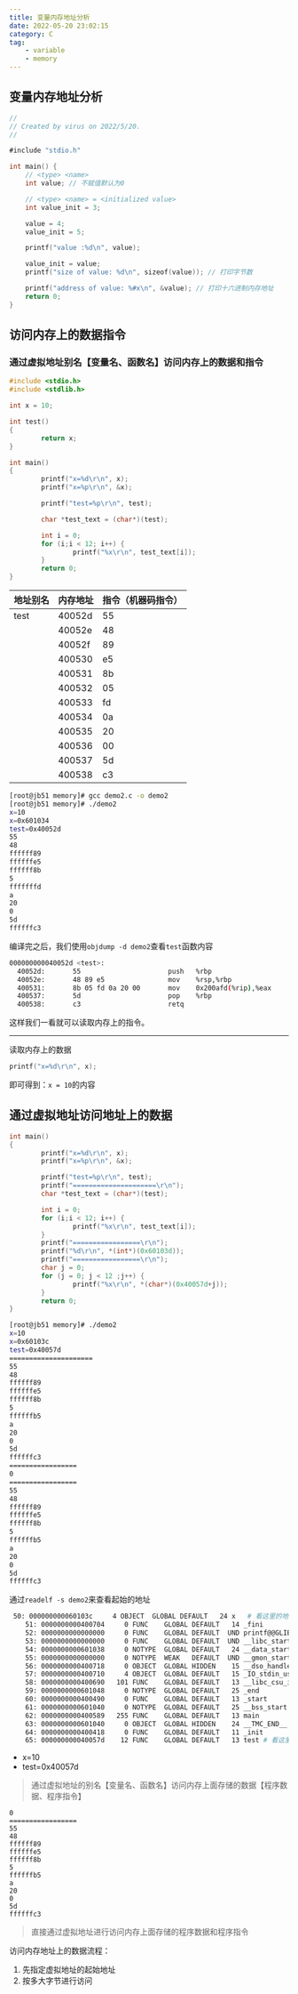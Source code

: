 ```yaml
---
title: 变量内存地址分析
date: 2022-05-20 23:02:15
category: C
tag:
    - variable
    - memory
---
```


## 变量内存地址分析

```go
//
// Created by virus on 2022/5/20.
//

#include "stdio.h"

int main() {
    // <type> <name>
    int value; // 不赋值默认为0

    // <type> <name> = <initialized value>
    int value_init = 3;

    value = 4;
    value_init = 5;

    printf("value :%d\n", value);

    value_init = value;
    printf("size of value: %d\n", sizeof(value)); // 打印字节数

    printf("address of value: %#x\n", &value); // 打印十六进制内存地址
    return 0;
}
```

## 访问内存上的数据指令

### 通过虚拟地址别名【变量名、函数名】访问内存上的数据和指令

```c
#include <stdio.h>
#include <stdlib.h>

int x = 10;

int test()
{
        return x;
}

int main()
{
        printf("x=%d\r\n", x);
        printf("x=%p\r\n", &x);

        printf("test=%p\r\n", test);

        char *test_text = (char*)(test);

        int i = 0;
        for (i;i < 12; i++) {
                printf("%x\r\n", test_text[i]);
        }
        return 0;
}
```

| 地址别名 | 内存地址 | 指令（机器码指令） |
| -------- | -------- | ------------------ |
| test     | 40052d   | 55                 |
|          | 40052e   | 48                 |
|          | 40052f   | 89                 |
|          | 400530   | e5                 |
|          | 400531   | 8b                 |
|          | 400532   | 05                 |
|          | 400533   | fd                 |
|          | 400534   | 0a                 |
|          | 400535   | 20                 |
|          | 400536   | 00                 |
|          | 400537   | 5d                 |
|          | 400538   | c3                 |

```bash
[root@jb51 memory]# gcc demo2.c -o demo2
[root@jb51 memory]# ./demo2
x=10
x=0x601034
test=0x40052d
55
48
ffffff89
ffffffe5
ffffff8b
5
fffffffd
a
20
0
5d
ffffffc3
```

编译完之后，我们使用`objdump -d demo2`查看`test`函数内容

```bash
000000000040052d <test>:
  40052d:       55                      push   %rbp
  40052e:       48 89 e5                mov    %rsp,%rbp
  400531:       8b 05 fd 0a 20 00       mov    0x200afd(%rip),%eax        # 601034 <x>
  400537:       5d                      pop    %rbp
  400538:       c3                      retq
```

这样我们一看就可以读取内存上的指令。

---

读取内存上的数据

```c
printf("x=%d\r\n", x);
```

即可得到：`x = 10`的内容

## 通过虚拟地址访问地址上的数据

```c
int main()
{
        printf("x=%d\r\n", x);
        printf("x=%p\r\n", &x);

        printf("test=%p\r\n", test);
        printf("=====================\r\n");
        char *test_text = (char*)(test);

        int i = 0;
        for (i;i < 12; i++) {
                printf("%x\r\n", test_text[i]);
        }
        printf("=================\r\n");
        printf("%d\r\n", *(int*)(0x60103d));
        printf("=================\r\n");
        char j = 0;
        for (j = 0; j < 12 ;j++) {
                printf("%x\r\n", *(char*)(0x40057d+j));
        }
        return 0;
}
```

```bash
[root@jb51 memory]# ./demo2
x=10
x=0x60103c
test=0x40057d
=====================
55
48
ffffff89
ffffffe5
ffffff8b
5
ffffffb5
a
20
0
5d
ffffffc3
=================
0
=================
55
48
ffffff89
ffffffe5
ffffff8b
5
ffffffb5
a
20
0
5d
ffffffc3
```

通过`readelf -s demo2`来查看起始的地址

```bash
 50: 000000000060103c     4 OBJECT  GLOBAL DEFAULT   24 x   # 看这里的地址
    51: 0000000000400704     0 FUNC    GLOBAL DEFAULT   14 _fini
    52: 0000000000000000     0 FUNC    GLOBAL DEFAULT  UND printf@@GLIBC_2.2.5
    53: 0000000000000000     0 FUNC    GLOBAL DEFAULT  UND __libc_start_main@@GLIBC_
    54: 0000000000601038     0 NOTYPE  GLOBAL DEFAULT   24 __data_start
    55: 0000000000000000     0 NOTYPE  WEAK   DEFAULT  UND __gmon_start__
    56: 0000000000400718     0 OBJECT  GLOBAL HIDDEN    15 __dso_handle
    57: 0000000000400710     4 OBJECT  GLOBAL DEFAULT   15 _IO_stdin_used
    58: 0000000000400690   101 FUNC    GLOBAL DEFAULT   13 __libc_csu_init
    59: 0000000000601048     0 NOTYPE  GLOBAL DEFAULT   25 _end
    60: 0000000000400490     0 FUNC    GLOBAL DEFAULT   13 _start
    61: 0000000000601040     0 NOTYPE  GLOBAL DEFAULT   25 __bss_start
    62: 0000000000400589   255 FUNC    GLOBAL DEFAULT   13 main
    63: 0000000000601040     0 OBJECT  GLOBAL HIDDEN    24 __TMC_END__
    64: 0000000000400418     0 FUNC    GLOBAL DEFAULT   11 _init
    65: 000000000040057d    12 FUNC    GLOBAL DEFAULT   13 test # 看这里的地址
```

-   x=10
-   test=0x40057d

> 通过虚拟地址的别名【变量名、函数名】访问内存上面存储的数据【程序数据、程序指令】

```
0
=================
55
48
ffffff89
ffffffe5
ffffff8b
5
ffffffb5
a
20
0
5d
ffffffc3
```

> 直接通过虚拟地址进行访问内存上面存储的程序数据和程序指令

访问内存地址上的数据流程：

1.  先指定虚拟地址的起始地址
2.  按多大字节进行访问
